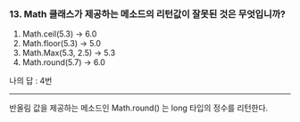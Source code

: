 ### 13. Math 클래스가 제공하는 메소드의 리턴값이 잘못된 것은 무엇입니까?

1. Math.ceil(5.3) -> 6.0
2. Math.floor(5.3) -> 5.0
3. Math.Max(5.3, 2.5) -> 5.3
4. Math.round(5.7) -> 6.0

나의 답 : 4번

---
반올림 값을 제공하는 메소드인 Math.round() 는 long 타입의 정수를 리턴한다.